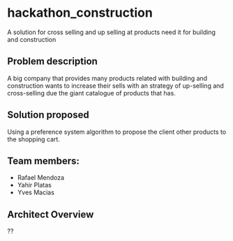# hackathon_construction
A solution for cross selling and up selling at products need it for building and construction

## Problem description
A big company that provides many products related with building and construction wants to increase their sells with an strategy of up-selling and cross-selling due the giant catalogue of products that has. 

## Solution proposed
Using a preference system algorithm to propose the client other products to the shopping cart. 

## Team members: 
* Rafael Mendoza
* Yahir Platas
* Yves Macias 

## Architect Overview
??

